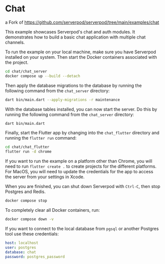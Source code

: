 # Chat 

a Fork of https://github.com/serverpod/serverpod/tree/main/examples/chat


This example showcases Serverpod's chat and auth modules. It demonstrates how to build a basic chat application with multiple chat channels.

To run the example on your local machine, make sure you have Serverpod installed on your system. Then start the Docker containers associated with the project.

```bash
cd chat/chat_server
docker compose up --build --detach
```

Then apply the database migrations to the database by running the following command from the `chat_server` directory:

```bash
dart bin/main.dart --apply-migrations -r maintenance
```

With the database tables installed, you can now start the server. Do this by running the following command from the `chat_server` directory:

```bash
dart bin/main.dart
```

Finally, start the Flutter app by changing into the `chat_flutter` directory and running the `flutter run` command:

```bash
cd chat/chat_flutter
flutter run -d chrome
```

If you want to run the example on a platform other than Chrome, you will need to run `flutter create .` to create projects for the different platforms. For MacOS, you will need to update the credentials for the app to access the server from your settings in Xcode.

When you are finished, you can shut down Serverpod with `Ctrl-C`, then stop Postgres and Redis.

```bash
docker compose stop
```

To completely clear all Docker containers, run:

```bash
docker compose down -v
```

If you want to connect to the local database from `pgsql` or another Postgres tool use these credentials:

```yaml
host: localhost
user: postgres
database: chat
password: postgres_password
```

 